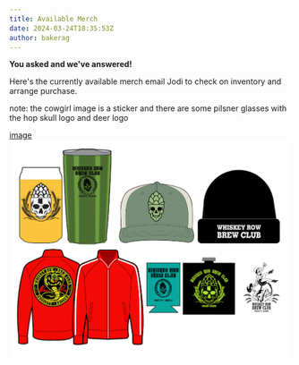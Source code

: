 ```yaml
---
title: Available Merch
date: 2024-03-24T18:35:53Z
author: bakerag
---
```

**You asked and we've answered!**

Here's the currently available merch email Jodi to check on inventory and arrange purchase. 

note: the cowgirl image is a sticker and there are some pilsner glasses with the hop skull logo and deer logo

[image](shirts.jpeg)
![glassescapbean](glassescapbeaniejacketkoozieflasksticker.jpeg)
